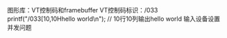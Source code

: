 图形库：VT控制码和framebuffer
VT控制码标识：/033
printf("/033[10,10Hhello world\n"); // 10行10列输出hello world
输入设备设置
并发问题